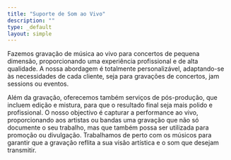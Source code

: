 ```yaml
---
title: "Suporte de Som ao Vivo"
description: ""
type: _default
layout: simple
---
```

Fazemos gravação de música ao vivo para concertos de pequena dimensão, proporcionando uma experiência profissional e de alta qualidade. A nossa abordagem é totalmente personalizável, adaptando-se às necessidades de cada cliente, seja para gravações de concertos, jam sessions ou eventos.

Além da gravação, oferecemos também serviços de pós-produção, que incluem edição e mistura, para que o resultado final seja mais polido e profissional. O nosso objectivo é capturar a performance ao vivo, proporcionando aos artistas ou bandas uma gravação que não só documente o seu trabalho, mas que também possa ser utilizada para promoção ou divulgação. Trabalhamos de perto com os músicos para garantir que a gravação reflita a sua visão artística e o som que desejam transmitir.